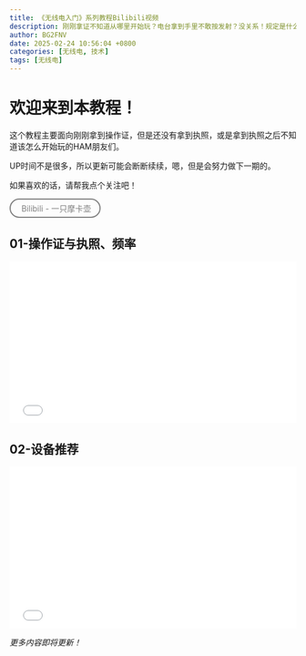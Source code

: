 ```yaml
---
title: 《无线电入门》系列教程Bilibili视频
description: 刚刚拿证不知道从哪里开始玩？电台拿到手里不敢按发射？没关系！规定是什么，电台怎么选，中继怎么用...这些视频我会详细告诉你
author: BG2FNV
date: 2025-02-24 10:56:04 +0800
categories: [无线电, 技术]
tags: [无线电]
---
```

# 欢迎来到本教程！
这个教程主要面向刚刚拿到操作证，但是还没有拿到执照，或是拿到执照之后不知道该怎么开始玩的HAM朋友们。

UP时间不是很多，所以更新可能会断断续续，嗯，但是会努力做下一期的。

如果喜欢的话，请帮我点个关注吧！

<a href="https://space.bilibili.com/452038587" target="_blank" style="text-decoration: none; background: transparent; border: 2px solid gray; color: gray; padding: 5px 15px; border-radius: 50px; display: inline-block; text-align: center;">
  Bilibili - 一只摩卡壶</a>

## 01-操作证与执照、频率
<div style="position: relative; width: 100%; padding-bottom: 56.25%; height: 0; overflow: hidden;">
    <iframe src="//player.bilibili.com/player.html?aid=114056597870251&bvid=BV177AdeSEbq&cid=28547943050&p=1&high_quality=1&danmaku=1&autoplay=0" allowfullscreen="allowfullscreen" style="position: absolute; top: 0; left: 0; width: 100%; height: 100%; border: 0;" sandbox="allow-top-navigation allow-same-origin allow-forms allow-scripts"></iframe>
</div>

## 02-设备推荐
<div style="position: relative; width: 100%; padding-bottom: 56.25%; height: 0; overflow: hidden;">
    <iframe src="//player.bilibili.com/player.html?aid=114257874129479&bvid=BV1SgZHYZEbP&cid=29171189508&p=1&high_quality=1&danmaku=1&autoplay=0" allowfullscreen="allowfullscreen" style="position: absolute; top: 0; left: 0; width: 100%; height: 100%; border: 0;" sandbox="allow-top-navigation allow-same-origin allow-forms allow-scripts"></iframe>
</div>


*更多内容即将更新！*
